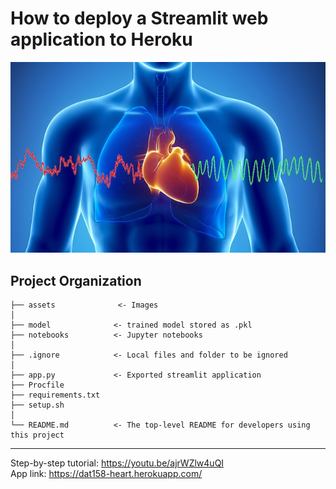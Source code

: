 How to deploy a Streamlit web application to Heroku
==============================
<img src="assets/human-heart.jpg"/>

Project Organization
--------
    ├── assets              <- Images
    │   
    ├── model              <- trained model stored as .pkl
    ├── notebooks          <- Jupyter notebooks 
    │   
    ├── .ignore            <- Local files and folder to be ignored 
    │   
    ├── app.py             <- Exported streamlit application
    ├── Procfile
    ├── requirements.txt
    ├── setup.sh
    │
    └── README.md          <- The top-level README for developers using this project
--------

Step-by-step tutorial: https://youtu.be/ajrWZlw4uQI
<br>
App link: https://dat158-heart.herokuapp.com/
